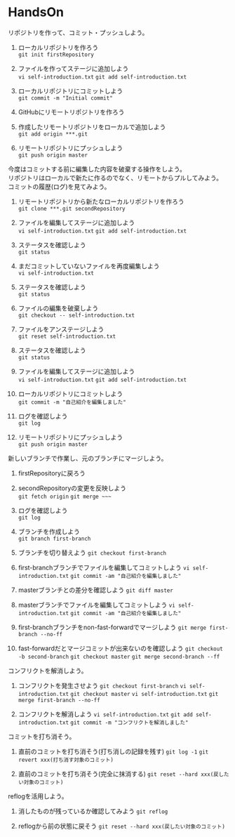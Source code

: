# HandsOn  

リポジトリを作って、コミット・プッシュしよう。  

1. ローカルリポジトリを作ろう  
`git init firstRepository`  

1. ファイルを作ってステージに追加しよう  
`vi self-introduction.txt`
`git add self-introduction.txt`  

1. ローカルリポジトリにコミットしよう  
`git commit -m "Initial commit"`  

1. GitHubにリモートリポジトリを作ろう  

1. 作成したリモートリポジトリをローカルで追加しよう  
`git add origin ***.git`  

1. リモートリポジトリにプッシュしよう  
`git push origin master`  

今度はコミットする前に編集した内容を破棄する操作をしよう。  
    リポジトリはローカルで新たに作るのでなく、リモートからプルしてみよう。  
    コミットの履歴(ログ)を見てみよう。  

1. リモートリポジトリから新たなローカルリポジトリを作ろう  
`git clone ***.git secondRepository`  

1. ファイルを編集してステージに追加しよう  
`vi self-introduction.txt`
`git add self-introduction.txt`  

1. ステータスを確認しよう  
`git status`  

1. まだコミットしていないファイルを再度編集しよう  
`vi self-introduction.txt`

1. ステータスを確認しよう  
`git status`  

1. ファイルの編集を破棄しよう  
`git checkout -- self-introduction.txt`  

1. ファイルをアンステージしよう  
`git reset self-introduction.txt`        

1. ステータスを確認しよう  
`git status`  

1. ファイルを編集してステージに追加しよう  
`vi self-introduction.txt`
`git add self-introduction.txt`  

1. ローカルリポジトリにコミットしよう  
`git commit -m "自己紹介を編集しました"`  

1. ログを確認しよう  
`git log`  

1. リモートリポジトリにプッシュしよう  
`git push origin master`  

新しいブランチで作業し、元のブランチにマージしよう。  

1. firstRepositoryに戻ろう  

1. secondRepositoryの変更を反映しよう  
`git fetch origin`
`git merge ~~~`

1. ログを確認しよう  
`git log`  

1. ブランチを作成しよう  
`git branch first-branch`  

1. ブランチを切り替えよう
`git checkout first-branch`

1. first-branchブランチでファイルを編集してコミットしよう
`vi self-introduction.txt`
`git commit -am "自己紹介を編集しました"`

1. masterブランチとの差分を確認しよう
`git diff master`

1. masterブランチでファイルを編集してコミットしよう
`vi self-introduction.txt`
`git commit -am "自己紹介を編集しました"`

1. first-branchブランチをnon-fast-forwardでマージしよう
`git merge first-branch --no-ff`

1. fast-forwardだとマージコミットが出来ないのを確認しよう
`git checkout -b second-branch`
`git checkout master`
`git merge second-branch --ff`

コンフリクトを解消しよう。  

1. コンフリクトを発生させよう
`git checkout first-branch`
`vi self-introduction.txt`
`git checkout master`
`vi self-introduction.txt`
`git merge first-branch --no-ff`

1. コンフリクトを解消しよう
`vi self-introduction.txt`
`git add self-introduction.txt`
`git commit -m "コンフリクトを解消しました"`

コミットを打ち消そう。  

1. 直前のコミットを打ち消そう(打ち消しの記録を残す)
`git log -1`
`git revert xxx(打ち消す対象のコミット)`

1. 直前のコミットを打ち消そう(完全に抹消する)
`git reset --hard xxx(戻したい対象のコミット)`

reflogを活用しよう。

1. 消したものが残っているか確認してみよう
`git reflog`

1. reflogから前の状態に戻そう
`git reset --hard xxx(戻したい対象のコミット)`